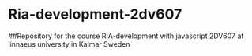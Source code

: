 # Ria-development-2dv607
##Repository for the course RIA-development with javascript 2DV607 at linnaeus university in Kalmar Sweden
